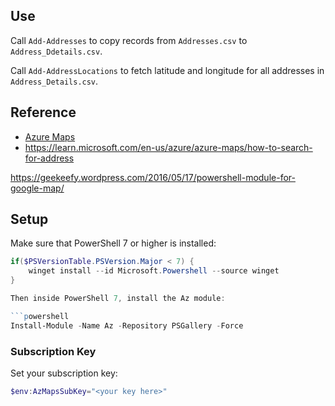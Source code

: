 
## Use


Call `Add-Addresses` to copy records from `Addresses.csv` to `Address_Ddetails.csv`.

Call `Add-AddressLocations` to fetch latitude and longitude for all addresses in `Address_Details.csv`.

## Reference

- [Azure Maps](https://learn.microsoft.com/en-us/powershell/module/az.maps/?view=azps-10.4.1&viewFallbackFrom=azps-10.0.0)
- https://learn.microsoft.com/en-us/azure/azure-maps/how-to-search-for-address


https://geekeefy.wordpress.com/2016/05/17/powershell-module-for-google-map/

## Setup

Make sure that PowerShell 7 or higher is installed:

```powershell
if($PSVersionTable.PSVersion.Major < 7) {
    winget install --id Microsoft.Powershell --source winget
}

Then inside PowerShell 7, install the Az module:

```powershell
Install-Module -Name Az -Repository PSGallery -Force
```

### Subscription Key



Set your subscription key:
```powershell
$env:AzMapsSubKey="<your key here>"
```